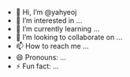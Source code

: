 - 👋 Hi, I’m @yahyeoj
- 👀 I’m interested in ...
- 🌱 I’m currently learning ...
- 💞️ I’m looking to collaborate on ...
- 📫 How to reach me ...
- 😄 Pronouns: ...
- ⚡ Fun fact: ...

<!---
yahyeoj/yahyeoj is a ✨ special ✨ repository because its `README.md` (this file) appears on your GitHub profile.
You can click the Preview link to take a look at your changes.
--->
